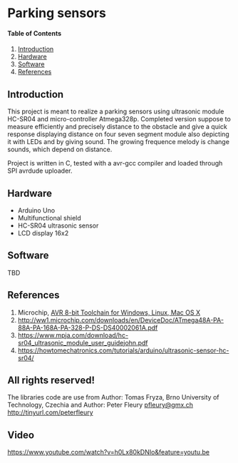 
# Parking sensors

#### Table of Contents

1. [Introduction](#introduction)
2. [Hardware](#hardware)
3. [Software](#software)
4. [References](#references)


## Introduction
This project is meant to realize a parking sensors using ultrasonic module HC-SR04 and micro-controller Atmega328p. Completed version suppose to measure efficiently and precisely distance to the obstacle and give a quick response displaying distance on four seven segment module also depicting it with LEDs and by giving sound. The growing frequence melody is change sounds, which depend on distance. 

Project is written in C, tested with a avr-gcc compiler and loaded through SPI avrdude uploader. 


## Hardware

- Arduino Uno
- Multifunctional shield
- HC-SR04 ultrasonic sensor
- LCD display 16x2


## Software

TBD


## References

1. Microchip, [AVR 8-bit Toolchain for Windows, Linux, Mac OS X](https://www.microchip.com/mplab/avr-support/avr-and-arm-toolchains-c-compilers)
2. http://ww1.microchip.com/downloads/en/DeviceDoc/ATmega48A-PA-88A-PA-168A-PA-328-P-DS-DS40002061A.pdf
3. https://www.mpja.com/download/hc-sr04_ultrasonic_module_user_guidejohn.pdf
4. https://howtomechatronics.com/tutorials/arduino/ultrasonic-sensor-hc-sr04/

## All rights reserved!
The libraries code are use from 
Author:   Tomas Fryza, Brno University of Technology, Czechia and 
Author:   Peter Fleury <pfleury@gmx.ch>   http://tinyurl.com/peterfleury

## Video
https://www.youtube.com/watch?v=h0Lx80kDNIo&feature=youtu.be
